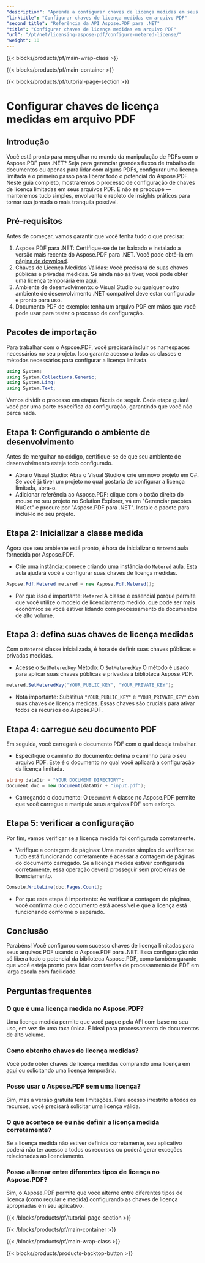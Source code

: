 ```yaml
---
"description": "Aprenda a configurar chaves de licença medidas em seus arquivos PDF usando o Aspose.PDF para .NET com este guia abrangente passo a passo."
"linktitle": "Configurar chaves de licença medidas em arquivo PDF"
"second_title": "Referência da API Aspose.PDF para .NET"
"title": "Configurar chaves de licença medidas em arquivo PDF"
"url": "/pt/net/licensing-aspose-pdf/configure-metered-license/"
"weight": 10
---
```


{{< blocks/products/pf/main-wrap-class >}}

{{< blocks/products/pf/main-container >}}

{{< blocks/products/pf/tutorial-page-section >}}

# Configurar chaves de licença medidas em arquivo PDF

## Introdução

Você está pronto para mergulhar no mundo da manipulação de PDFs com o Aspose.PDF para .NET? Seja para gerenciar grandes fluxos de trabalho de documentos ou apenas para lidar com alguns PDFs, configurar uma licença limitada é o primeiro passo para liberar todo o potencial do Aspose.PDF. Neste guia completo, mostraremos o processo de configuração de chaves de licença limitadas em seus arquivos PDF. E não se preocupe — manteremos tudo simples, envolvente e repleto de insights práticos para tornar sua jornada o mais tranquila possível.

## Pré-requisitos

Antes de começar, vamos garantir que você tenha tudo o que precisa:

1. Aspose.PDF para .NET: Certifique-se de ter baixado e instalado a versão mais recente do Aspose.PDF para .NET. Você pode obtê-la em [página de download](https://releases.aspose.com/pdf/net/).
2. Chaves de Licença Medidas Válidas: Você precisará de suas chaves públicas e privadas medidas. Se ainda não as tiver, você pode obter uma licença temporária em [aqui](https://purchase.aspose.com/temporary-license/).
3. Ambiente de desenvolvimento: o Visual Studio ou qualquer outro ambiente de desenvolvimento .NET compatível deve estar configurado e pronto para uso.
4. Documento PDF de exemplo: tenha um arquivo PDF em mãos que você pode usar para testar o processo de configuração.

## Pacotes de importação

Para trabalhar com o Aspose.PDF, você precisará incluir os namespaces necessários no seu projeto. Isso garante acesso a todas as classes e métodos necessários para configurar a licença limitada.

```csharp
using System;
using System.Collections.Generic;
using System.Linq;
using System.Text;
```

Vamos dividir o processo em etapas fáceis de seguir. Cada etapa guiará você por uma parte específica da configuração, garantindo que você não perca nada.

## Etapa 1: Configurando o ambiente de desenvolvimento

Antes de mergulhar no código, certifique-se de que seu ambiente de desenvolvimento esteja todo configurado.

- Abra o Visual Studio: Abra o Visual Studio e crie um novo projeto em C#. Se você já tiver um projeto no qual gostaria de configurar a licença limitada, abra-o.
- Adicionar referência ao Aspose.PDF: clique com o botão direito do mouse no seu projeto no Solution Explorer, vá em "Gerenciar pacotes NuGet" e procure por "Aspose.PDF para .NET". Instale o pacote para incluí-lo no seu projeto.

## Etapa 2: Inicializar a classe medida

Agora que seu ambiente está pronto, é hora de inicializar o `Metered` aula fornecida por Aspose.PDF.

- Crie uma instância: comece criando uma instância do `Metered` aula. Esta aula ajudará você a configurar suas chaves de licença medidas.

```csharp
Aspose.Pdf.Metered metered = new Aspose.Pdf.Metered();
```

- Por que isso é importante: `Metered` A classe é essencial porque permite que você utilize o modelo de licenciamento medido, que pode ser mais econômico se você estiver lidando com processamento de documentos de alto volume.

## Etapa 3: defina suas chaves de licença medidas

Com o `Metered` classe inicializada, é hora de definir suas chaves públicas e privadas medidas.

- Acesse o `SetMeteredKey` Método: O `SetMeteredKey` O método é usado para aplicar suas chaves públicas e privadas à biblioteca Aspose.PDF.

```csharp
metered.SetMeteredKey("YOUR_PUBLIC_KEY", "YOUR_PRIVATE_KEY");
```

- Nota importante: Substitua `"YOUR_PUBLIC_KEY"` e `"YOUR_PRIVATE_KEY"` com suas chaves de licença medidas. Essas chaves são cruciais para ativar todos os recursos do Aspose.PDF.

## Etapa 4: carregue seu documento PDF

Em seguida, você carregará o documento PDF com o qual deseja trabalhar.

- Especifique o caminho do documento: defina o caminho para o seu arquivo PDF. Este é o documento no qual você aplicará a configuração da licença limitada.

```csharp
string dataDir = "YOUR DOCUMENT DIRECTORY";
Document doc = new Document(dataDir + "input.pdf");
```

- Carregando o documento: O `Document` A classe no Aspose.PDF permite que você carregue e manipule seus arquivos PDF sem esforço.

## Etapa 5: verificar a configuração

Por fim, vamos verificar se a licença medida foi configurada corretamente.

- Verifique a contagem de páginas: Uma maneira simples de verificar se tudo está funcionando corretamente é acessar a contagem de páginas do documento carregado. Se a licença medida estiver configurada corretamente, essa operação deverá prosseguir sem problemas de licenciamento.

```csharp
Console.WriteLine(doc.Pages.Count);
```

- Por que esta etapa é importante: Ao verificar a contagem de páginas, você confirma que o documento está acessível e que a licença está funcionando conforme o esperado.

## Conclusão

Parabéns! Você configurou com sucesso chaves de licença limitadas para seus arquivos PDF usando o Aspose.PDF para .NET. Essa configuração não só libera todo o potencial da biblioteca Aspose.PDF, como também garante que você esteja pronto para lidar com tarefas de processamento de PDF em larga escala com facilidade.

## Perguntas frequentes

### O que é uma licença medida no Aspose.PDF?  
Uma licença medida permite que você pague pela API com base no seu uso, em vez de uma taxa única. É ideal para processamento de documentos de alto volume.

### Como obtenho chaves de licença medidas?  
Você pode obter chaves de licença medidas comprando uma licença em [aqui](https://purchase.aspose.com/buy) ou solicitando uma licença temporária.

### Posso usar o Aspose.PDF sem uma licença?  
Sim, mas a versão gratuita tem limitações. Para acesso irrestrito a todos os recursos, você precisará solicitar uma licença válida.

### O que acontece se eu não definir a licença medida corretamente?  
Se a licença medida não estiver definida corretamente, seu aplicativo poderá não ter acesso a todos os recursos ou poderá gerar exceções relacionadas ao licenciamento.

### Posso alternar entre diferentes tipos de licença no Aspose.PDF?  
Sim, o Aspose.PDF permite que você alterne entre diferentes tipos de licença (como regular e medida) configurando as chaves de licença apropriadas em seu aplicativo.


{{< /blocks/products/pf/tutorial-page-section >}}

{{< /blocks/products/pf/main-container >}}

{{< /blocks/products/pf/main-wrap-class >}}

{{< blocks/products/products-backtop-button >}}